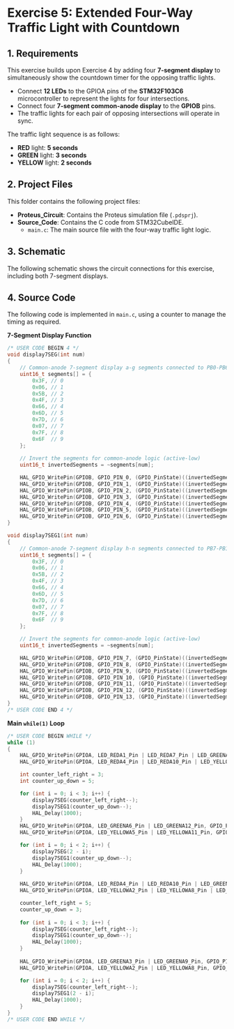 # Exercise 5: Extended Four-Way Traffic Light with Countdown

## 1. Requirements

This exercise builds upon Exercise 4 by adding four **7-segment display** to simultaneously show the countdown timer for the opposing traffic lights.
* Connect **12 LEDs** to the GPIOA pins of the **STM32F103C6** microcontroller to represent the lights for four intersections.
* Connect four **7-segment common-anode display** to the **GPIOB** pins.
* The traffic lights for each pair of opposing intersections will operate in sync.

The traffic light sequence is as follows:
* **RED** light: **5 seconds**
* **GREEN** light: **3 seconds**
* **YELLOW** light: **2 seconds**

## 2. Project Files

This folder contains the following project files: 
* **Proteus_Circuit**: Contains the Proteus simulation file (`.pdsprj`).
* **Source_Code**: Contains the C code from STM32CubeIDE.
    * `main.c`: The main source file with the four-way traffic light logic.
 
## 3. Schematic

The following schematic shows the circuit connections for this exercise, including both 7-segment displays.

## 4. Source Code

The following code is implemented in `main.c`, using a counter to manage the timing as required.

**7-Segment Display Function**
```c
/* USER CODE BEGIN 4 */
void display7SEG(int num)
{
    // Common-anode 7-segment display a-g segments connected to PB0-PB6
    uint16_t segments[] = {
        0x3F, // 0
        0x06, // 1
        0x5B, // 2
        0x4F, // 3
        0x66, // 4
        0x6D, // 5
        0x7D, // 6
        0x07, // 7
        0x7F, // 8
        0x6F  // 9
    };
    
    // Invert the segments for common-anode logic (active-low)
    uint16_t invertedSegments = ~segments[num];

    HAL_GPIO_WritePin(GPIOB, GPIO_PIN_0, (GPIO_PinState)((invertedSegments >> 0) & 1));
    HAL_GPIO_WritePin(GPIOB, GPIO_PIN_1, (GPIO_PinState)((invertedSegments >> 1) & 1));
    HAL_GPIO_WritePin(GPIOB, GPIO_PIN_2, (GPIO_PinState)((invertedSegments >> 2) & 1));
    HAL_GPIO_WritePin(GPIOB, GPIO_PIN_3, (GPIO_PinState)((invertedSegments >> 3) & 1));
    HAL_GPIO_WritePin(GPIOB, GPIO_PIN_4, (GPIO_PinState)((invertedSegments >> 4) & 1));
    HAL_GPIO_WritePin(GPIOB, GPIO_PIN_5, (GPIO_PinState)((invertedSegments >> 5) & 1));
    HAL_GPIO_WritePin(GPIOB, GPIO_PIN_6, (GPIO_PinState)((invertedSegments >> 6) & 1));
}

void display7SEG1(int num)
{
    // Common-anode 7-segment display h-n segments connected to PB7-PB13
    uint16_t segments[] = {
        0x3F, // 0
        0x06, // 1
        0x5B, // 2
        0x4F, // 3
        0x66, // 4
        0x6D, // 5
        0x7D, // 6
        0x07, // 7
        0x7F, // 8
        0x6F  // 9
    };

    // Invert the segments for common-anode logic (active-low)
    uint16_t invertedSegments = ~segments[num];

    HAL_GPIO_WritePin(GPIOB, GPIO_PIN_7, (GPIO_PinState)((invertedSegments >> 0) & 1));
    HAL_GPIO_WritePin(GPIOB, GPIO_PIN_8, (GPIO_PinState)((invertedSegments >> 1) & 1));
    HAL_GPIO_WritePin(GPIOB, GPIO_PIN_9, (GPIO_PinState)((invertedSegments >> 2) & 1));
    HAL_GPIO_WritePin(GPIOB, GPIO_PIN_10, (GPIO_PinState)((invertedSegments >> 3) & 1));
    HAL_GPIO_WritePin(GPIOB, GPIO_PIN_11, (GPIO_PinState)((invertedSegments >> 4) & 1));
    HAL_GPIO_WritePin(GPIOB, GPIO_PIN_12, (GPIO_PinState)((invertedSegments >> 5) & 1));
    HAL_GPIO_WritePin(GPIOB, GPIO_PIN_13, (GPIO_PinState)((invertedSegments >> 6) & 1));
}
/* USER CODE END 4 */
```
**Main `while(1)` Loop**
```c
/* USER CODE BEGIN WHILE */
while (1)
{
    HAL_GPIO_WritePin(GPIOA, LED_REDA1_Pin | LED_REDA7_Pin | LED_GREENA6_Pin | LED_GREENA12_Pin, GPIO_PIN_RESET);
    HAL_GPIO_WritePin(GPIOA, LED_REDA4_Pin | LED_REDA10_Pin | LED_YELLOWA2_Pin | LED_YELLOWA8_Pin | LED_GREENA3_Pin | LED_GREENA9_Pin | LED_YELLOWA5_Pin | LED_YELLOWA11_Pin, GPIO_PIN_SET);

    int counter_left_right = 3;
    int counter_up_down = 5;

    for (int i = 0; i < 3; i++) {
        display7SEG(counter_left_right--);
        display7SEG1(counter_up_down--);
        HAL_Delay(1000);
    } 
    HAL_GPIO_WritePin(GPIOA, LED_GREENA6_Pin | LED_GREENA12_Pin, GPIO_PIN_SET);
    HAL_GPIO_WritePin(GPIOA, LED_YELLOWA5_Pin | LED_YELLOWA11_Pin, GPIO_PIN_RESET);

    for (int i = 0; i < 2; i++) {
        display7SEG(2 - i);
        display7SEG1(counter_up_down--);
        HAL_Delay(1000);
    }
 
    HAL_GPIO_WritePin(GPIOA, LED_REDA4_Pin | LED_REDA10_Pin | LED_GREENA3_Pin | LED_GREENA9_Pin, GPIO_PIN_RESET);
    HAL_GPIO_WritePin(GPIOA, LED_YELLOWA2_Pin | LED_YELLOWA8_Pin | LED_REDA1_Pin | LED_REDA7_Pin | LED_YELLOWA5_Pin | LED_YELLOWA11_Pin | LED_GREENA6_Pin | LED_GREENA12_Pin, GPIO_PIN_SET);

    counter_left_right = 5;
    counter_up_down = 3;
 
    for (int i = 0; i < 3; i++) {
        display7SEG(counter_left_right--);
        display7SEG1(counter_up_down--);
        HAL_Delay(1000);
    }
 
    HAL_GPIO_WritePin(GPIOA, LED_GREENA3_Pin | LED_GREENA9_Pin, GPIO_PIN_SET);
    HAL_GPIO_WritePin(GPIOA, LED_YELLOWA2_Pin | LED_YELLOWA8_Pin, GPIO_PIN_RESET);

    for (int i = 0; i < 2; i++) {
        display7SEG(counter_left_right--);
        display7SEG1(2 - i);
        HAL_Delay(1000);
    }
}
/* USER CODE END WHILE */
